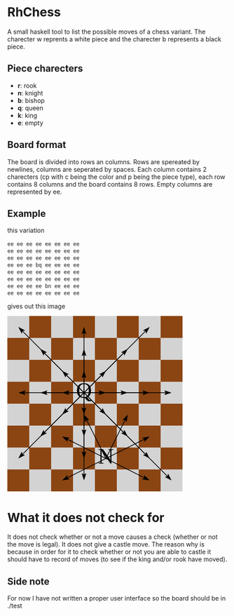 # RhChess
A small haskell tool to list the possible moves of a chess variant.
The charecter w reprents a white piece and the charecter b represents a black piece.
## Piece charecters
- **r**: rook
- **n**: knight
- **b**: bishop
- **q**: queen
- **k**: king
- **e**: empty
## Board format
The board is divided into rows an columns. Rows are spereated by newlines, columns are seperated by spaces.
Each column contains 2 charecters (cp with c being the color and p being the piece type),
each row contains 8 columns and the board contains 8 rows. Empty columns are represented by ee.
## Example
this variation
```
ee ee ee ee ee ee ee ee
ee ee ee ee ee ee ee ee
ee ee ee ee ee ee ee ee
ee ee ee bq ee ee ee ee
ee ee ee ee ee ee ee ee
ee ee ee ee ee ee ee ee
ee ee ee ee bn ee ee ee
ee ee ee ee ee ee ee ee
```
gives out this image

![Alt text](https://raw.githubusercontent.com/RHL120/RhChess/master/test.svg "example")

# What it does not check for
It does not check whether or not a move causes a check (whether or not the move is legal).
It does not give a castle move. The reason why is because in order for it to check whether
or not you are able to castle it should have to record of moves (to see if the king and/or rook
have moved).
## Side note
For now I have not written a proper user interface so the board should be in ./test
